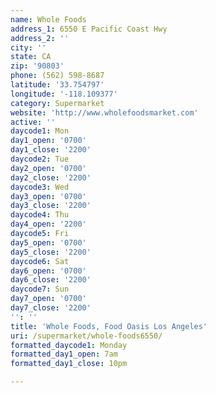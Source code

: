 ```yaml
---
name: Whole Foods
address_1: 6550 E Pacific Coast Hwy
address_2: ''
city: ''
state: CA
zip: '90803'
phone: (562) 598-8687
latitude: '33.754797'
longitude: '-118.109377'
category: Supermarket
website: 'http://www.wholefoodsmarket.com'
active: ''
daycode1: Mon
day1_open: '0700'
day1_close: '2200'
daycode2: Tue
day2_open: '0700'
day2_close: '2200'
daycode3: Wed
day3_open: '0700'
day3_close: '2200'
daycode4: Thu
day4_open: '2200'
daycode5: Fri
day5_open: '0700'
day5_close: '2200'
daycode6: Sat
day6_open: '0700'
day6_close: '2200'
daycode7: Sun
day7_open: '0700'
day7_close: '2200'
'': ''
title: 'Whole Foods, Food Oasis Los Angeles'
uri: /supermarket/whole-foods6550/
formatted_daycode1: Monday
formatted_day1_open: 7am
formatted_day1_close: 10pm

---
```

